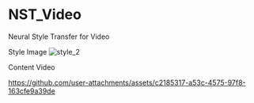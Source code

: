 # NST_Video
Neural Style Transfer for Video


Style Image
![style_2](https://github.com/user-attachments/assets/9a9e8259-cc2b-4cf2-bda5-0724a34f72f3)

Content Video



https://github.com/user-attachments/assets/c2185317-a53c-4575-97f8-163cfe9a39de



